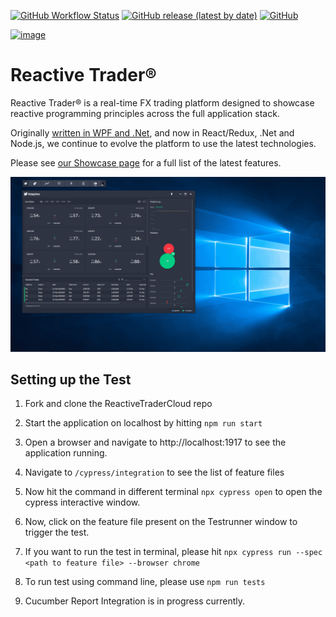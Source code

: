 [![GitHub Workflow Status](https://img.shields.io/github/workflow/status/AdaptiveConsulting/ReactiveTraderCloud/CI)](https://github.com/AdaptiveConsulting/ReactiveTraderCloud/actions?query=workflow%3ACI)
[![GitHub release (latest by date)](https://img.shields.io/github/v/release/AdaptiveConsulting/ReactiveTraderCloud)](https://github.com/AdaptiveConsulting/ReactiveTraderCloud/releases/latest)
[![GitHub](https://img.shields.io/github/license/AdaptiveConsulting/ReactiveTraderCloud)](https://opensource.org/licenses/Apache-2.0)

[![image](https://raw.githubusercontent.com/AdaptiveConsulting/ReactiveTrader/master/images/adaptive-logo.png)](http://weareadaptive.com/)

# Reactive Trader®

Reactive Trader® is a real-time FX trading platform designed to showcase reactive programming principles across the full application stack.

Originally [written in WPF and .Net](https://github.com/AdaptiveConsulting/ReactiveTrader), and now in React/Redux, .Net and Node.js, we continue to evolve the platform to use the latest technologies.

Please see [our Showcase page](https://weareadaptive.com/showcase/) for a full list of the latest features.

![image](docs/reactive-trader.gif)


## Setting up the Test


1. Fork and clone the ReactiveTraderCloud repo

2. Start the application on localhost by hitting `npm run start`

4. Open a browser and navigate to http://localhost:1917 to see the application running. 

5. Navigate to `/cypress/integration` to see the list of feature files

6. Now hit the command in different terminal `npx cypress open` to open the cypress interactive window.

7. Now, click on the feature file present on the Testrunner window to trigger the test.

8. If you want to run the test in terminal, please hit `npx cypress run --spec <path to feature file> --browser chrome`

9. To run test using command line, please use `npm run tests`

9. Cucumber Report Integration is in progress currently.


